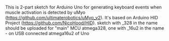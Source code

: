 This is 2-part sketch for Arduino Uno for generating keyboard events when muscle activation 
is detected by uMyo (https://github.com/ultimaterobotics/uMyo_v2). It's based on Arduino HID Project
(https://github.com/NicoHood/HID).
sketch with _328 in the name should be uploaded for "main" MCU atmega328, one with _16u2 in the name - on USB connected atmega16u2 of Uno
